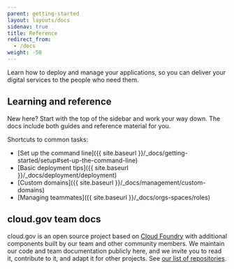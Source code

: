 ```yaml
---
parent: getting-started
layout: layouts/docs
sidenav: true
title: Reference
redirect_from:
  - /docs
weight: -50
---
```


Learn how to deploy and manage your applications, so you can deliver your digital services to the people who need them.

## Learning and reference

New here? Start with the top of the sidebar and work your way down. The docs include both guides and reference material for you.

Shortcuts to common tasks:

- [Set up the command line]({{ site.baseurl }}/_docs/getting-started/setup#set-up-the-command-line)
- [Basic deployment tips]({{ site.baseurl }}/_docs/deployment/deployment)
- [Custom domains]({{ site.baseurl }}/_docs/management/custom-domains)
- [Managing teammates]({{ site.baseurl }}/_docs/orgs-spaces/roles)

## cloud.gov team docs

cloud.gov is an open source project based on [Cloud Foundry](https://www.cloudfoundry.org/) with additional components built by our team and other community members. We maintain our code and team documentation publicly here, and we invite you to read it, contribute to it, and adapt it for other projects. See [our list of repositories](https://github.com/cloud-gov/).
